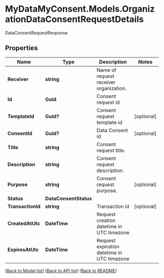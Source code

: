 # MyDataMyConsent.Models.OrganizationDataConsentRequestDetails
DataConsentRequestResponse

## Properties

Name | Type | Description | Notes
------------ | ------------- | ------------- | -------------
**Receiver** | **string** | Name of request receiver organization. | 
**Id** | **Guid** | Consent request id | 
**TemplateId** | **Guid?** | Consent request template id | [optional] 
**ConsentId** | **Guid?** | Data Consent id | [optional] 
**Title** | **string** | Consent request title. | 
**Description** | **string** | Consent request description. | 
**Purpose** | **string** | Consent request purpose. | [optional] 
**Status** | **DataConsentStatus** |  | 
**TransactionId** | **string** | Transaction id | [optional] 
**CreatedAtUtc** | **DateTime** | Request creation datetime in UTC timezone | 
**ExpiresAtUtc** | **DateTime** | Request expiration datetime in UTC timezone | 

[[Back to Model list]](../README.md#documentation-for-models) [[Back to API list]](../README.md#documentation-for-api-endpoints) [[Back to README]](../README.md)

